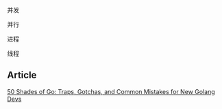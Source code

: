 并发

并行

进程

线程

## Article

[50 Shades of Go: Traps, Gotchas, and Common Mistakes for New Golang Devs](https://golang50shad.es/)
